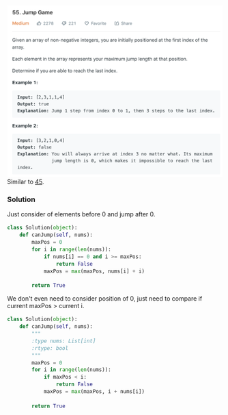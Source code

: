 ![](../images/55.png)
Similar to [45](45.md).
### Solution
Just consider of elements before 0 and jump after 0.
```python
class Solution(object):
    def canJump(self, nums):
        maxPos = 0
        for i in range(len(nums)):
            if nums[i] == 0 and i >= maxPos:
                return False
            maxPos = max(maxPos, nums[i] + i)
        
        return True
```
We don't even need to consider position of 0, just need to compare if current maxPos > current i.
```python
class Solution(object):
    def canJump(self, nums):
        """
        :type nums: List[int]
        :rtype: bool
        """
        maxPos = 0
        for i in range(len(nums)):
            if maxPos < i:
                return False
            maxPos = max(maxPos, i + nums[i])
        
        return True
```